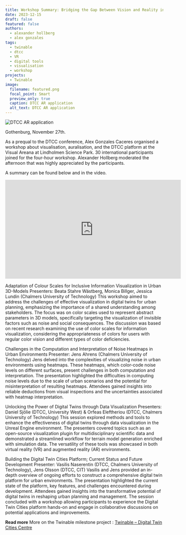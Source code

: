 ```yaml
---
title: Workshop Summary: Bridging the Gap Between Vision and Reality in Urban Planning
date: 2023-12-15
draft: false
featured: false
authors:
  - alexander hollberg
  - alex gonzales
tags:
  - twinable
  - dtcc
  - VR
  - digital tools
  - visualisation
  - workshop
projects:
  - Twinable
image:
  filename: featured.png
  focal_point: Smart
  preview_only: true
  caption: DTCC AR application
  alt_text: DTCC AR application
---
```

![DTCC AR application](featured.jpg)

Gothenburg, November 27th.


As a prequal to the DTCC conference, Alex Gonzales Caceres organised a workshop about visualisation, auralisation, and the DTCC platform at the Visual Areana at Lindholmen Science Park. 30 international participants joined for the four-hour workshop. Alexander Hollberg moderated the afternoon that was highly appreciated by the participants.

A summary can be found below and in the video.
<iframe width="560" height="315" src="https://www.youtube.com/watch?v=wLJxXYHjLe8" title="YouTube video player" frameborder="0" allow="accelerometer; autoplay; clipboard-write; encrypted-media; gyroscope; picture-in-picture; web-share" allowfullscreen></iframe>

Adaptation of Colour Scales for Inclusive Information Visualization in Urban 3D-Models
Presenters: Beata Stahre Wästberg, Monica Billger, Jessica Lundin (Chalmers University of Technology)
This workshop aimed to address the challenges of effective visualization in digital twins for urban planning, emphasizing the importance of a shared understanding among stakeholders. The focus was on color scales used to represent abstract parameters in 3D models, specifically targeting the visualization of invisible factors such as noise and social consequences. The discussion was based on recent research examining the use of color scales for information visualization, considering the appropriateness of colors for users with regular color vision and different types of color deficiencies.

Challenges in the Computation and Interpretation of Noise Heatmaps in Urban Environments
Presenter: Jens Ahrens (Chalmers University of Technology)
Jens delved into the complexities of visualizing noise in urban environments using heatmaps. These heatmaps, which color-code noise levels on different surfaces, present challenges in both computation and interpretation. The presentation highlighted the difficulties in computing noise levels due to the scale of urban scenarios and the potential for misinterpretation of resulting heatmaps. Attendees gained insights into reliable deductions from visual inspections and the uncertainties associated with heatmap interpretation.

Unlocking the Power of Digital Twins through Data Visualization
Presenters: Daniel Sjölie (DTCC, University West) & Orfeas Eleftheriou (DTCC, Chalmers University of Technology)
This session explored methods and tools to enhance the effectiveness of digital twins through data visualization in the Unreal Engine environment. The presenters covered topics such as an open-source visualization plugin for multidisciplinary scientific data and demonstrated a streamlined workflow for terrain model generation enriched with simulation data. The versatility of these tools was showcased in both virtual reality (VR) and augmented reality (AR) environments.

Building the Digital Twin Cities Platform; Current Status and Future Development
Presenter: Vasilis Naserentin (DTCC, Chalmers University of Technology), Jens Olsson (DTCC, CIT)
Vasilis and Jens provided an in-depth overview of ongoing efforts to construct a comprehensive digital twin platform for urban environments. The presentation highlighted the current state of the platform, key features, and challenges encountered during development. Attendees gained insights into the transformative potential of digital twins in reshaping urban planning and management. The session concluded with a workshop allowing participants to experience the Digital Twin Cities platform hands-on and engage in collaborative discussions on potential applications and improvements.




**Read more**
More on the Twinable milestone project : [Twinable – Digital Twin Cities Centre](https://dtcc.chalmers.se)
